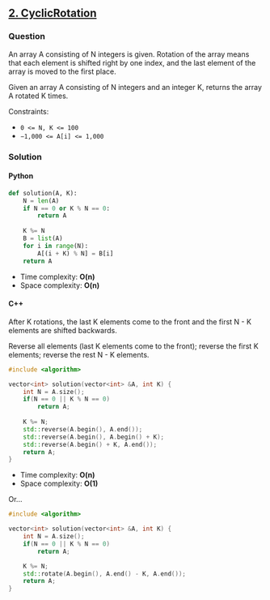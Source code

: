 ## **[2. CyclicRotation](https://app.codility.com/programmers/lessons/2-arrays/cyclic_rotation/)**

### Question
An array A consisting of N integers is given. Rotation of the array means that each element is shifted right by one index, 
and the last element of the array is moved to the first place. 

Given an array A consisting of N integers and an integer K, returns the array A rotated K times.

Constraints:
- `0 <= N, K <= 100`
- `−1,000 <= A[i] <= 1,000`

### Solution

#### Python
```python
def solution(A, K):
    N = len(A)
    if N == 0 or K % N == 0:
        return A
    
    K %= N
    B = list(A)
    for i in range(N):
        A[(i + K) % N] = B[i]
    return A
```

- Time complexity: **O(n)**
- Space complexity: **O(n)**


#### C++
After K rotations, the last K elements come to the front and the first N - K elements are shifted backwards.

Reverse all elements (last K elements come to the front); reverse the first K elements; reverse the rest N - K elements.
```cpp
#include <algorithm>

vector<int> solution(vector<int> &A, int K) {
    int N = A.size();
    if(N == 0 || K % N == 0)
        return A;
    
    K %= N;
    std::reverse(A.begin(), A.end());
    std::reverse(A.begin(), A.begin() + K);
    std::reverse(A.begin() + K, A.end());
    return A;
}
```

- Time complexity: **O(n)**
- Space complexity: **O(1)**

Or...

```cpp
#include <algorithm>

vector<int> solution(vector<int> &A, int K) {
    int N = A.size();
    if(N == 0 || K % N == 0)
        return A;

    K %= N;
    std::rotate(A.begin(), A.end() - K, A.end());
    return A;
}
```
